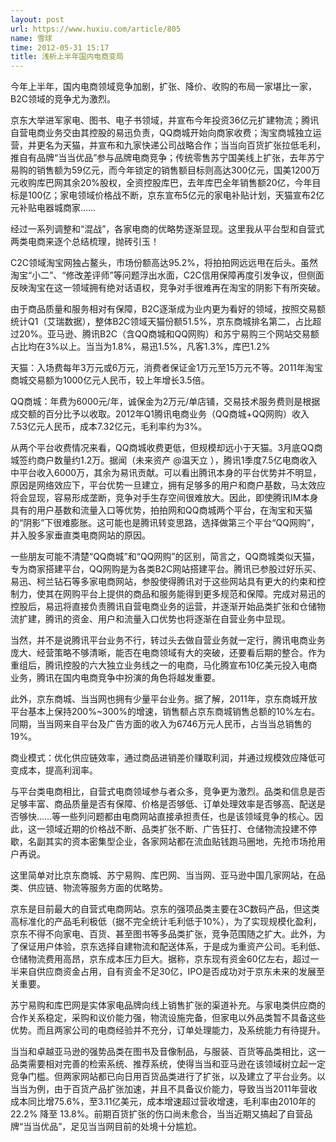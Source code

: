 ```yaml
---
layout: post
url: https://www.huxiu.com/article/805
name: 雪球
time: 2012-05-31 15:17
title: 浅析上半年国内电商变局
---
```

今年上半年，国内电商领域竞争加剧，扩张、降价、收购的布局一家堪比一家，B2C领域的竞争尤为激烈。

京东大举进军家电、图书、电子书领域，并宣布今年投资36亿元扩建物流；腾讯自营电商业务交由其控股的易迅负责，QQ商城开始向商家收费；淘宝商城独立运营，并更名为天猫，并宣布和九家快递公司战略合作；当当向百货扩张拉低毛利，推自有品牌“当当优品”参与品牌电商竞争；传统零售苏宁国美线上扩张，去年苏宁易购的销售额为59亿元，而今年锁定的销售额目标则高达300亿元，国美1200万元收购库巴网其余20%股权，全资控股库巴，去年库巴全年销售额20亿，今年目标是100亿；家电领域价格战不断，京东宣布5亿元的家电补贴计划，天猫宣布2亿元补贴电器城商家……

经过一系列调整和“混战”，各家电商的优略势逐渐显现。这里我从平台型和自营式两类电商来逐个总结梳理，抛砖引玉！

C2C领域淘宝网独占鳌头，市场份额高达95.2%，将拍拍网远远甩在后头。虽然淘宝“小二”、“修改差评师”等问题浮出水面，C2C信用保障再度引发争议，但侧面反映淘宝在这一领域拥有绝对话语权，竞争对手很难再在淘宝的阴影下有所突破。

由于商品质量和服务相对有保障，B2C逐渐成为业内更为看好的领域，按照交易额统计Q1（艾瑞数据），整体B2C领域天猫份额51.5%，京东商城排名第二，占比超过20%。亚马逊、腾讯B2C（含QQ商城和QQ网购）和苏宁易购三个网站交易额占比均在3%以上。当当为1.8%，易迅1.5%，凡客1.3%，库巴1.2%

天猫：入场费每年3万元或6万元，消费者保证金1万元至15万元不等。2011年淘宝商城交易额为1000亿元人民币，较上年增长3.5倍。

QQ商城：年费为6000元/年，诚保金为2万元/单店铺，交易技术服务费则是根据成交额的百分比予以收取。2012年Q1腾讯电商业务（QQ商城+QQ网购）收入7.53亿元人民币，成本7.32亿元，毛利率约为3%。

从两个平台收费情况来看，QQ商城收费更低，但规模却远小于天猫。3月底QQ商城签约商户数量约1.2万。据闻（未来资产 @温天立 ），腾讯1季度7.5亿电商收入中平台收入6000万，其余为易讯贡献。可以看出腾讯本身的平台优势并不明显，原因是网络效应下，平台优势一旦建立，拥有足够多的用户和商户基数，马太效应将会显现，容易形成垄断，竞争对手生存空间很难放大。因此，即使腾讯IM本身具有的用户基数和流量入口等优势，拍拍网和QQ商城两个平台，在淘宝和天猫的“阴影”下很难膨胀。这可能也是腾讯转变思路，选择做第三个平台“QQ网购”，并入股多家垂直类电商网站的原因。

一些朋友可能不清楚“QQ商城”和“QQ网购”的区别，简言之，QQ商城类似天猫，专为商家搭建平台，QQ网购是为各类B2C网站搭建平台。腾讯已参股过好乐买、易迅、柯兰钻石等多家电商网站，参股使得腾讯对于这些网站具有更大的约束和控制力，使其在网购平台上提供的商品和服务能得到更多规范和保障。完成对易迅的控股后，易迅将直接负责腾讯自营电商业务的运营，并逐渐开始品类扩张和仓储物流扩建，腾讯的资金、用户和流量入口优势也将逐渐在自营业务中显现。

当然，并不是说腾讯平台业务不行，转过头去做自营业务就一定行，腾讯电商业务庞大、经营策略不够清晰，能否在电商领域有大的突破，还要看后期的整合。作为重组后，腾讯控股的六大独立业务线之一的电商，马化腾宣布10亿美元投入电商业务，腾讯在国内电商竞争中扮演的角色将越发重要。

此外，京东商城、当当网也拥有少量平台业务。据了解，2011年，京东商城开放平台基本上保持200%~300%的增速，销售额占京东商城销售总额的10%左右。同期，当当网来自平台及广告方面的收入为6746万元人民币，占当当总销售的19%。

商业模式：优化供应链效率，通过商品进销差价赚取利润，并通过规模效应降低可变成本，提高利润率。

与平台类电商相比，自营式电商领域参与者众多，竞争更为激烈。品类和信息是否足够丰富、商品质量是否有保障、价格是否够低、订单处理效率是否够高、配送是否够快……等一些列问题都由电商网站直接承担责任，也是该领域竞争的核心。因此，这一领域近期的价格战不断、品类扩张不断、广告狂打、仓储物流投建不停歇，名副其实的资本密集型企业，各家网站都在流血贴钱跑马圈地，先抢市场抢用户再说。

这里简单对比京东商城、苏宁易购、库巴网、当当网、亚马逊中国几家网站，在品类、供应链、物流等服务方面的优略势。

京东是目前最大的自营式电商网站。京东的强项品类主要在3C数码产品，但这类高标准化的产品毛利极低（据不完全统计毛利低于10%），为了实现规模化盈利，京东不得不向家电、百货、甚至图书等多品类扩张，竞争范围随之扩大。此外，为了保证用户体验，京东选择自建物流和配送体系，于是成为重资产公司。毛利低、仓储物流费用高昂，京东成本压力巨大。据称，京东现有资金60亿左右，超过一半来自供应商资金占用，自有资金不足30亿，IPO是否成功对于京东未来的发展至关重要。

苏宁易购和库巴网是实体家电品牌向线上销售扩张的渠道补充。与家电类供应商的合作关系稳定，采购和议价能力强，物流设施完备，但家电以外品类暂不具备这些优势。而且两家公司的电商经验并不充分，订单处理能力，及系统能力有待提升。

当当和卓越亚马逊的强势品类在图书及音像制品，与服装、百货等品类相比，这一品类需要相对完善的检索系统、推荐系统，使得当当和亚马逊在该领域树立起一定竞争门槛。但两家网站都已向日用百货品类进行了扩张，以及建立了平台业务。以当当为例，由于百货产品扩张加速，并且不具备议价能力，导致当当2011年营收成本同比增75.6%，至3.11亿美元，成本增速超过营收增速，毛利率由2010年的22.2% 降至 13.8%。前期百货扩张的伤口尚未愈合，当当近期又搞起了自营品牌“当当优品”，足见当当网目前的处境十分尴尬。

